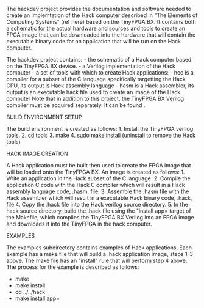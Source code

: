The hackdev project provides the documentation and software needed to create 
an implemtation of the Hack computer described in "The Elements of Computing 
Systems" (ref here) based on the TinyFPGA BX.  It contains both a schematic
for the actual hardware and sources and tools to create an FPGA image that can
be downloaded into the hardware that will contain the executable binary code 
for an application that will be run on the Hack computer.

The hackdev project contains:
    - the schematic of a Hack computer based on the TinyFPGA BX device.
    - a Verilog implementation of the Hack computer
    - a set of tools with which to create Hack applications:
    - hcc is a compiler for a subset of the C language specifically targetting 
      the Hack CPU, its output is Hack assembly language
    - hasm is a Hack assembler, its output is an executable hack file used to 
      create an image of the Hack computer
Note that in addition to this project, the TinyFPGA BX Verilog compiler must be
acquired separately.  It can be found <here>.


BUILD ENVIRONMENT SETUP

The build environment is created as follows:
    1. Install the TinyFPGA verilog tools.
    2. cd tools
    3. make
    4. sudo make install (uninstall to remove the Hack tools)


HACK IMAGE CREATION
    
A Hack application must be built then used to create the FPGA image that will be
loaded onto the TinyFPGA BX.  An image is created as follows:
    1. Write an application in the Hack subset of the C language.
    2. Compile the application C code with the Hack C compiler which will result 
       in a Hack assembly language code, .hasm, file.
    3. Assemble the .hasm file with the Hack assembler which will result in a 
       executable Hack binary code, .hack, file
    4. Copy the .hack file into the Hack verilog source directory.
    5. In the hack source directory, build the .hack file using the 
       "install app=<app name> target of the Makefile, which compiles the TinyFPGA 
       BX Verilog into an FPGA image and downloads it into the TinyFPGA in the hack 
       computer.


EXAMPLES

The examples subdirectory contains examples of Hack applications.  Each example
has a make file that will build a .hack application image, steps 1-3 above.  The
make file has an "install" rule that will perform step 4 above.  The process for
the example is described as follows:
  - make
  - make install
  - cd ../../hack
  - make install app=<app name>
  

